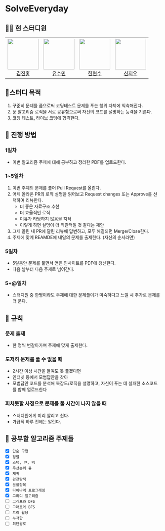 # SolveEveryday

## 🧑‍💻 현 스터디원
<table>
  <tr>
    <td align="center">
      <a href="https://github.com/deepredk">
        <img src="https://avatars.githubusercontent.com/u/33937365?v=4" width="100px;" />
        <br />
        김진홍
      </a>
    </td>
    <td align="center">
      <a href="https://github.com/sue4869">
        <img src="https://avatars.githubusercontent.com/u/68679529?v=4" width="100px;" />
        <br />
        유수민
      </a>
    </td>
    <td align="center">
      <a href="https://github.com/HanHyunsoo">
        <img src="https://avatars.githubusercontent.com/u/37373826?v=4" width="100px;" />
        <br />
        한현수
      </a>
    </td>
    <td align="center">
      <a href="https://github.com/kakjzi">
        <img src="https://avatars.githubusercontent.com/u/82758364?v=4" width="100px;" />
        <br />
        신지우
      </a>
    </td>
  </tr>
</table>

## 🚩스터디 목적
1. 꾸준히 문제를 품으로써 코딩테스트 문제를 푸는 행위 자체에 익숙해진다.
2. 푼 알고리즘 로직을 서로 공유함으로써 자신의 코드를 설명하는 능력을 기른다.
3. 코딩 테스트, 라이브 코딩에 합격한다.

## 📖 진행 방법

### 1일차
- 이번 알고리즘 주제에 대해 공부하고 정리한 PDF를 업로드한다.

### 1~5일차
1. 이번 주제의 문제를 풀어 Pull Request를 올린다.
2. 어제 올라온 PR의 로직 설명을 읽어보고 Request changes 또는 Approve를 선택하여 리뷰한다.
    * 더 좋은 자료구조 추천
    * 더 효율적인 로직
    * 이유가 타당하지 않음을 지적
    * 이렇게 하면 설명이 더 직관적일 것 같다는 제안
3. 그제 올린 내 PR에 달린 리뷰에 답변하고, 모두 해결되면 Merge/Close한다.
4. 주제에 맞게 REAMDE에 내일의 문제를 출제한다. (자신의 순서라면)

### 5일차
* 5일동안 문제를 풀면서 얻은 인사이트를 PDF에 갱신한다.
* 다음 날부터 다음 주제로 넘어간다.

### 5+@일차
* 스터디원 중 한명이라도 주제에 대한 문제풀이가 미숙하다고 느낄 시 추가로 문제를 더 푼다.

## 🔗 규칙
### 문제 출제
* 한 명씩 번갈아가며 주제에 맞게 출제한다.

### 도저히 문제를 풀 수 없을 때
* 2시간 이상 시간을 들여도 못 풀겠다면
* 인터넷 등에서 모범답안을 찾아
* 모범답안 코드를 분석해 복잡도/로직을 설명하고, 자신이 푸는 데 실패한 소스코드를 함께 업로드한다

### 피치못할 사정으로 문제를 풀 시간이 나지 않을 때
* 스터디원에게 미리 알리고 쉰다.
* 가급적 하루 전에는 알린다.

## 🔖 공부할 알고리즘 주제들
- [x] `단순 구현`
- [x] `정렬` 
- [x] `스택, 큐, 덱`
- [x] `우선순위 큐`
- [x] `재귀`
- [x] `완전탐색`
- [x] `분할정복`
- [x] `다이나믹 프로그래밍`
- [x] `그리디 알고리즘`
- [ ] `그래프와 DFS`
- [ ] `그래프와 BFS`
- [ ] `트리 활용`
- [ ] `누적합`
- [ ] `최단경로`
